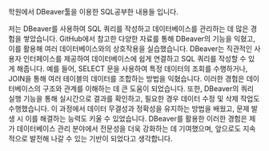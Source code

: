 학원에서 DBeaver툴을 이용한 SQL공부한 내용들 입니다.

저는 DBeaver를 사용하여 SQL 쿼리를 작성하고 데이터베이스를 관리하는 데 많은 경험을 쌓았습니다. GitHub에서 참고한 다양한 자료를 통해 DBeaver의 기능을 익혔고, 이를 활용해 여러 데이터베이스와의 상호작용을 실습했습니다.
DBeaver는 직관적인 사용자 인터페이스를 제공하여 데이터베이스에 쉽게 연결하고 SQL 쿼리를 작성할 수 있게 해줍니다. 예를 들어, SELECT 문을 사용하여 특정 데이터의 조회를 수행하거나, JOIN을 통해 여러 테이블의 데이터를 조합하는 방법을 익혔습니다. 이러한 경험은 데이터베이스의 구조와 관계를 이해하는 데 큰 도움이 되었습니다.
또한, DBeaver의 쿼리 실행 기능을 통해 실시간으로 결과를 확인하고, 필요한 경우 데이터 수정 및 삭제 작업도 수행했습니다. 이 과정에서 데이터 무결성과 정확성을 유지하는 방법을 배웠고, 문제 발생 시 이를 해결하는 능력도 키울 수 있었습니다.
DBeaver를 활용한 이러한 경험은 제가 데이터베이스 관리 분야에서 전문성을 더욱 강화하는 데 기여했으며, 앞으로도 지속적으로 발전해 나갈 수 있는 기반이 되었다고 생각합니다.
